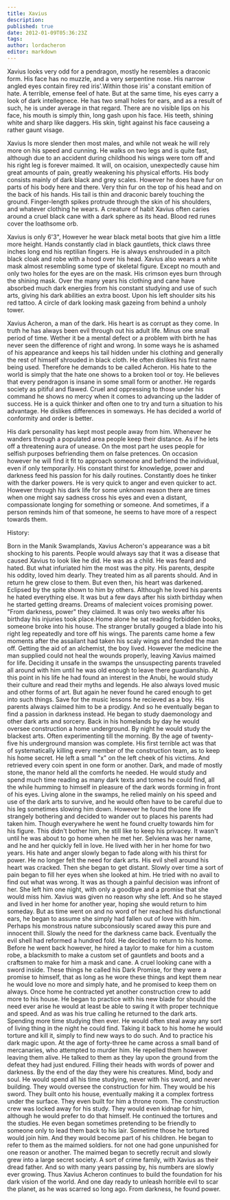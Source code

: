 ```yaml
---
title: Xavius
description:
published: true
date: 2012-01-09T05:36:23Z
tags:
author: lordacheron
editor: markdown
---
```


Xavius looks very odd for a pendragon, mostly he resembles a draconic form. His face has no muzzle, and a very serpentine nose. His narrow angled eyes contain firey red iris'.Within those iris' a constant emition of hate. A terrible, emense feel of hate. But at the same time, his eyes carry a look of dark intellegnece. He has two small holes for ears, and as a result of such, he is under average in that regard. There are no visible lips on his face, his mouth is simply thin, long gash upon his face. His teeth, shining white and sharp like daggers. His skin, tight against his face causeing a rather gaunt visage.

Xavius Is more slender then most males, and while not weak he will rely more on his speed and cunning. He walks on two legs and is quite fast, although due to an accident during childhood his wings were torn off and his right leg is forever maimed. It will, on ocaision, unexpectedly cause him great amounts of pain, greatly weakening his physical efforts. His body consists mainly of dark black and grey scales. However he does have fur on parts of his body here and there. Very thin fur on the top of his head and on the back of his hands. His tail is thin and draconic barely touching the ground. Finger-length spikes protrude through the skin of his shoulders, and whatever clothing he wears. A creature of habit Xavius often caries around a cruel black cane with a dark sphere as its head. Blood red runes cover the loathsome orb.

Xavius is only 6'3", However he wear black metal boots that give him a little more height. Hands constantly clad in black gauntlets, thick claws three inches long end his reptilian fingers. He is always enshrouded in a pitch black cloak and robe with a hood over his head. Xavius also wears a white mask almost resembling some type of skeletal figure. Except no mouth and only two holes for the eyes are on the mask. His crimson eyes burn through the shining mask. Over the many years his clothing and cane have absorbed much dark energies from his constant studying and use of such arts, giving his dark abilities an extra boost. Upon his left shoulder sits his red tattoo. A circle of dark looking mask gazeing from behind a unholy tower.

Xavius Acheron, a man of the dark. His heart is as corrupt as they come. In truth he has always been evil through out his adult life. Minus one small period of time. Wether it be a mental defect or a problem with birth he has never seen the difference of right and wrong. In some ways he is ashamed of his appearance and keeps his tail hidden under his clothing and generally the rest of himself shrouded in black cloth. He often dislikes his first name being used. Therefore he demands to be called Acheron. His hate to the world is simply that the hate one shows to a broken tool or toy. He believes that every pendragon is insane in some small form or another. He regards society as pitiful and flawed. Cruel and oppressing to those under his command he shows no mercy when it comes to advancing up the ladder of success. He is a quick thinker and often one to try and turn a situation to his advantage. He dislikes differences in someways. He has decided a world of conformity and order is better.

His dark personality has kept most people away from him. Whenever he wanders through a populated area people keep their distance. As if he lets off a threatening aura of unease. On the most part he uses people for selfish purposes befriending them on false pretences. On occasion however he will find it fit to approach someone and befriend the individual, even if only temporarily. His constant thirst for knowledge, power and darkness feed his passion for his daily routines. Constantly does he tinker with the darker powers. He is very quick to anger and even quicker to act. However through his dark life for some unknown reason there are times when one might say sadness cross his eyes and even a distant, compassionate longing for something or someone. And sometimes, if a person reminds him of that someone, he seems to have more of a respect towards them.

History:

Born in the Manik Swamplands, Xavius Acheron's appearance was a bit shocking to his parents. People would always say that it was a disease that caused Xavius to look like he did. He was as a child. He was feard and hated. But what infuriated him the most was the pity. His parents, despite his oddity, loved him dearly. They treated him as all parents should. And in return he grew close to them. But even then, his heart was darkened. Eclipsed by the spite shown to him by others. Although he loved his parents he hated everything else. It was but a few days after his sixth birthday when he started getting dreams. Dreams of malecient voices promising power. "From darkness, power" they claimed. It was only two weeks after his birthday his injuries took place.Home alone he sat reading forbidden books, someone broke into his house. The stranger brutally gouged a blade into his right leg repeatedly and tore off his wings. The parents came home a few moments after the assailant had taken his scaly wings and fended the man off. Getting the aid of an alchemist, the boy lived. However the medicine the man supplied could not heal the wounds properly, leaving Xavius maimed for life. Deciding it unsafe in the swamps the unsuspecting parents traveled all around with him until he was old enough to leave there guardianship. At this point in his life he had found an interest in the Anubi, he would study their culture and read their myths and legends. He also always loved music and other forms of art. But again he never found he cared enough to get into such things. Save for the music lessons he recieved as a boy. His parents always claimed him to be a prodigy. And so he eventually began to find a passion in darkness instead. He began to study daemonology and other dark arts and sorcery. Back in his homelands by day he would oversee construction a home underground. By night he would study the blackest arts. Often experimenting till the morning. By the age of twenty-five his underground mansion was complete. His first terrible act was that of systematically killing every member of the construction team, as to keep his home secret. He left a small "x" on the left cheek of his victims. And retrieved every coin spent in one form or another. Dark, and made of mostly stone, the manor held all the comforts he needed. He would study and spend much time reading as many dark texts and tomes he could find, all the while humming to himself in pleasure of the dark words forming in front of his eyes. Living alone in the swamps, he relied mainly on his speed and use of the dark arts to survive, and he would often have to be careful due to his leg sometimes slowing him down. However he found the lone life strangely bothering and decided to wander out to places his parents had taken him. Though everywhere he went he found cruelty towards him for his figure. This didn't bother him, he still like to keep his privacey. It wasn't until he was about to go home when he met her. Selviena was her name, and he and her quickly fell in love. He lived with her in her home for two years. His hate and anger slowly began to fade along with his thirst for power. He no longer felt the need for dark arts. His evil shell around his heart was cracked. Then she began to get distant. Slowly over time a sort of pain began to fill her eyes when she looked at him. He tried with no avail to find out what was wrong. It was as though a painful decision was infront of her. She left him one night, with only a goodbye and a promise that she would miss him. Xavius was given no reason why she left. And so he stayed and lived in her home for another year, hoping she would return to him someday. But as time went on and no word of her reached his disfunctional ears, he began to assume she simply had fallen out of love with him. Perhaps his monstrous nature subconsiously scared away this pure and innocent thill. Slowly the need for the darkness came back. Eventually the evil shell had reformed a hundred fold. He decided to return to his home. Before he went back however, he hired a taylor to make for him a custom robe, a blacksmith to make a custom set of gauntlets and boots and a craftsmen to make for him a mask and cane. A cruel looking cane with a sword inside. These things he called his Dark Promise, for they were a promise to himself, that as long as he wore these things and kept them near he would love no more and simply hate, and he promised to keep them on always. Once home he contracted yet another construction crew to add more to his house. He began to practice with his new blade for should the need ever arise he would at least be able to swing it with proper technique and speed. And as was his true calling he returned to the dark arts. Spending more time studying then ever. He would often steal away any sort of living thing in the night he could find. Taking it back to his home he would torture and kill it, simply to find new ways to do such. And to practice his dark magic upon. At the age of forty-three he came across a small band of mercanaries, who attempted to murder him. He repelled them however leaving them alive. He talked to them as they lay upon the ground from the defeat they had just endured. Filling their heads with words of power and darkness. By the end of the day they were his creatures. Mind, body and soul. He would spend all his time studying, never with his sword, and never building. They would oversee the construction for him. They would be his sword. They built onto his house, eventually making it a complex fortress under the surface. They even built for him a throne room. The construction crew was locked away for his study. They would even kidnap for him, although he would prefer to do that himself. He continued the tortures and the studies. He even began sometimes pretending to be friendly to someone only to lead them back to his lair. Sometime those he tortured would join him. And they would become part of his children. He began to refer to them as the maimed soldiers. for not one had gone unpunished for one reason or another. The maimed began to secretly recruit and slowly grew into a large secret society. A sort of crime family, with Xavius as their dread father. And so with many years passing by, his numbers are slowly ever growing. Thus Xavius Acheron continues to build the foundation for his dark vision of the world. And one day ready to unleash horrible evil to scar the planet, as he was scarred so long ago. From darkness, he found power.